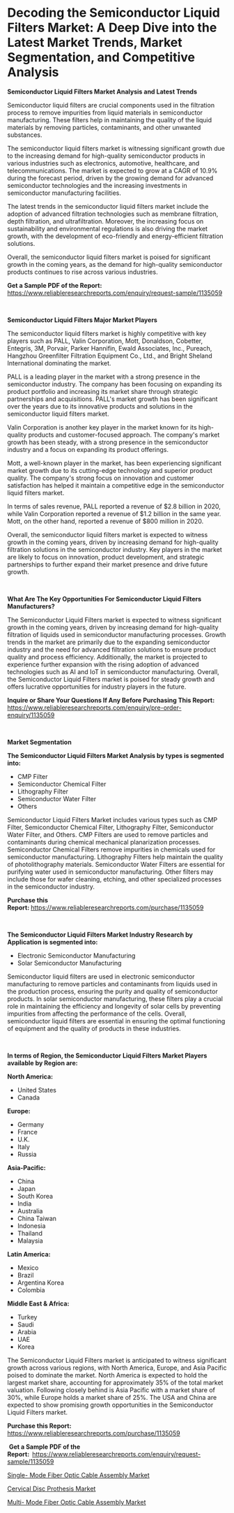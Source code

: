 <p><h1>Decoding the Semiconductor Liquid Filters Market: A Deep Dive into the Latest Market Trends, Market Segmentation, and Competitive Analysis</h1></p><p><strong>Semiconductor Liquid Filters Market Analysis and Latest Trends</strong></p>
<p><p>Semiconductor liquid filters are crucial components used in the filtration process to remove impurities from liquid materials in semiconductor manufacturing. These filters help in maintaining the quality of the liquid materials by removing particles, contaminants, and other unwanted substances.</p><p>The semiconductor liquid filters market is witnessing significant growth due to the increasing demand for high-quality semiconductor products in various industries such as electronics, automotive, healthcare, and telecommunications. The market is expected to grow at a CAGR of 10.9% during the forecast period, driven by the growing demand for advanced semiconductor technologies and the increasing investments in semiconductor manufacturing facilities.</p><p>The latest trends in the semiconductor liquid filters market include the adoption of advanced filtration technologies such as membrane filtration, depth filtration, and ultrafiltration. Moreover, the increasing focus on sustainability and environmental regulations is also driving the market growth, with the development of eco-friendly and energy-efficient filtration solutions.</p><p>Overall, the semiconductor liquid filters market is poised for significant growth in the coming years, as the demand for high-quality semiconductor products continues to rise across various industries.</p></p>
<p><strong>Get a Sample PDF of the Report:&nbsp;</strong> <a href="https://www.reliableresearchreports.com/enquiry/request-sample/1135059">https://www.reliableresearchreports.com/enquiry/request-sample/1135059</a></p>
<p>&nbsp;</p>
<p><strong>Semiconductor Liquid Filters Major Market Players</strong></p>
<p><p>The semiconductor liquid filters market is highly competitive with key players such as PALL, Valin Corporation, Mott, Donaldson, Cobetter, Entegris, 3M, Porvair, Parker Hannifin, Ewald Associates, Inc., Pureach, Hangzhou Greenfilter Filtration Equipment Co., Ltd., and Bright Sheland International dominating the market.</p><p>PALL is a leading player in the market with a strong presence in the semiconductor industry. The company has been focusing on expanding its product portfolio and increasing its market share through strategic partnerships and acquisitions. PALL's market growth has been significant over the years due to its innovative products and solutions in the semiconductor liquid filters market. </p><p>Valin Corporation is another key player in the market known for its high-quality products and customer-focused approach. The company's market growth has been steady, with a strong presence in the semiconductor industry and a focus on expanding its product offerings.</p><p>Mott, a well-known player in the market, has been experiencing significant market growth due to its cutting-edge technology and superior product quality. The company's strong focus on innovation and customer satisfaction has helped it maintain a competitive edge in the semiconductor liquid filters market.</p><p>In terms of sales revenue, PALL reported a revenue of $2.8 billion in 2020, while Valin Corporation reported a revenue of $1.2 billion in the same year. Mott, on the other hand, reported a revenue of $800 million in 2020.</p><p>Overall, the semiconductor liquid filters market is expected to witness growth in the coming years, driven by increasing demand for high-quality filtration solutions in the semiconductor industry. Key players in the market are likely to focus on innovation, product development, and strategic partnerships to further expand their market presence and drive future growth.</p></p>
<p>&nbsp;</p>
<p><strong>What Are The Key Opportunities For Semiconductor Liquid Filters Manufacturers?</strong></p>
<p><p>The Semiconductor Liquid Filters market is expected to witness significant growth in the coming years, driven by increasing demand for high-quality filtration of liquids used in semiconductor manufacturing processes. Growth trends in the market are primarily due to the expanding semiconductor industry and the need for advanced filtration solutions to ensure product quality and process efficiency. Additionally, the market is projected to experience further expansion with the rising adoption of advanced technologies such as AI and IoT in semiconductor manufacturing. Overall, the Semiconductor Liquid Filters market is poised for steady growth and offers lucrative opportunities for industry players in the future.</p></p>
<p><strong>Inquire or Share Your Questions If Any Before Purchasing This Report:</strong> <a href="https://www.reliableresearchreports.com/enquiry/pre-order-enquiry/1135059">https://www.reliableresearchreports.com/enquiry/pre-order-enquiry/1135059</a></p>
<p>&nbsp;</p>
<p><strong>Market Segmentation</strong></p>
<p><strong>The Semiconductor Liquid Filters Market Analysis by types is segmented into:</strong></p>
<p><ul><li>CMP Filter</li><li>Semiconductor Chemical Filter</li><li>Lithography Filter</li><li>Semiconductor Water Filter</li><li>Others</li></ul></p>
<p><p>Semiconductor Liquid Filters Market includes various types such as CMP Filter, Semiconductor Chemical Filter, Lithography Filter, Semiconductor Water Filter, and Others. CMP Filters are used to remove particles and contaminants during chemical mechanical planarization processes. Semiconductor Chemical Filters remove impurities in chemicals used for semiconductor manufacturing. Lithography Filters help maintain the quality of photolithography materials. Semiconductor Water Filters are essential for purifying water used in semiconductor manufacturing. Other filters may include those for wafer cleaning, etching, and other specialized processes in the semiconductor industry.</p></p>
<p><strong>Purchase this Report:&nbsp;</strong><a href="https://www.reliableresearchreports.com/purchase/1135059">https://www.reliableresearchreports.com/purchase/1135059</a></p>
<p>&nbsp;</p>
<p><strong>The Semiconductor Liquid Filters Market Industry Research by Application is segmented into:</strong></p>
<p><ul><li>Electronic Semiconductor Manufacturing</li><li>Solar Semiconductor Manufacturing</li></ul></p>
<p><p>Semiconductor liquid filters are used in electronic semiconductor manufacturing to remove particles and contaminants from liquids used in the production process, ensuring the purity and quality of semiconductor products. In solar semiconductor manufacturing, these filters play a crucial role in maintaining the efficiency and longevity of solar cells by preventing impurities from affecting the performance of the cells. Overall, semiconductor liquid filters are essential in ensuring the optimal functioning of equipment and the quality of products in these industries.</p></p>
<p>&nbsp;</p>
<p><strong>In terms of Region, the Semiconductor Liquid Filters Market Players available by Region are:</strong></p>
<p>
    <p> <strong> North America: </strong>
        <ul>
            <li>United States</li>
            <li>Canada</li>
        </ul>
        </p> 
    <p> <strong> Europe: </strong>
        <ul>
            <li>Germany</li>
            <li>France</li>
            <li>U.K.</li>
            <li>Italy</li>
            <li>Russia</li>
        </ul>
        </p> 
    <p> <strong> Asia-Pacific: </strong>
        <ul>
            <li>China</li>
            <li>Japan</li>
            <li>South Korea</li>
            <li>India</li>
            <li>Australia</li>
            <li>China Taiwan</li>
            <li>Indonesia</li>
            <li>Thailand</li>
            <li>Malaysia</li>
        </ul>
        </p> 
    <p> <strong> Latin America: </strong>
        <ul>
            <li>Mexico</li>
            <li>Brazil</li>
            <li>Argentina Korea</li>
            <li>Colombia</li>
        </ul>
        </p> 
    <p> <strong> Middle East & Africa: </strong>
        <ul>
            <li>Turkey</li>
            <li>Saudi</li>
            <li>Arabia</li>
            <li>UAE</li>
            <li>Korea</li>
        </ul>
    </p>
    </p>
<p><p>The Semiconductor Liquid Filters market is anticipated to witness significant growth across various regions, with North America, Europe, and Asia Pacific poised to dominate the market. North America is expected to hold the largest market share, accounting for approximately 35% of the total market valuation. Following closely behind is Asia Pacific with a market share of 30%, while Europe holds a market share of 25%. The USA and China are expected to show promising growth opportunities in the Semiconductor Liquid Filters market.</p></p>
<p><strong>Purchase this Report: </strong><a href="https://www.reliableresearchreports.com/purchase/1135059">https://www.reliableresearchreports.com/purchase/1135059</a></p>
<p>&nbsp;<strong>Get a Sample PDF of the Report:&nbsp;&nbsp;</strong><a href="https://www.reliableresearchreports.com/enquiry/request-sample/1135059">https://www.reliableresearchreports.com/enquiry/request-sample/1135059</a></p>
<p><strong></strong></p>
<p><p><a href="https://github.com/nathandecarvalho/Market-Research-Report-List-2/blob/main/single-mode-fiber-optic-cable-assembly-market.md">Single- Mode Fiber Optic Cable Assembly Market</a></p><p><a href="https://github.com/kosella/Market-Research-Report-List-2/blob/main/cervical-disc-prothesis-market.md">Cervical Disc Prothesis Market</a></p><p><a href="https://github.com/julyju69/Market-Research-Report-List-2/blob/main/multi-mode-fiber-optic-cable-assembly-market.md">Multi- Mode Fiber Optic Cable Assembly Market</a></p></p>